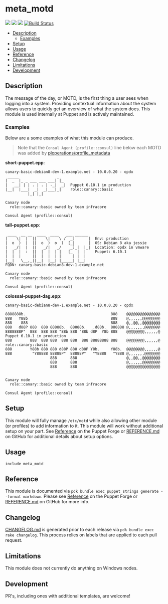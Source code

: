 # meta_motd

![](https://img.shields.io/puppetforge/pdk-version/ploperations/meta_motd.svg?style=popout)
![](https://img.shields.io/puppetforge/v/ploperations/meta_motd.svg?style=popout)
![](https://img.shields.io/puppetforge/dt/ploperations/meta_motd.svg?style=popout)
[![Build Status](https://travis-ci.org/ploperations/ploperations-meta_motd.svg?branch=master)](https://travis-ci.com/ploperations/ploperations-meta_motd)

- [Description](#description)
  - [Examples](#examples)
- [Setup](#setup)
- [Usage](#usage)
- [Reference](#reference)
- [Changelog](#changelog)
- [Limitations](#limitations)
- [Development](#development)

## Description

The message of the day, or MOTD, is the first thing a user sees when logging into a system. Providing contextual information about the system allows users to quickly get an overview of what the system does. This module is used internally at Puppet and is actively maintained.

### Examples

Below are a some examples of what this module can produce.

> Note that the `Consul Agent (profile::consul)` line below each MOTD was added by [ploperations/profile_metadata](https://forge.puppet.com/ploperations/profile_metadata)

**short-puppet.epp**:

```plain
canary-basic-debian8-dev-1.example.net - 10.0.0.20 - opdx
 _____                 _
|  _  |_ _ ___ ___ ___| |_
|   __| | | . | . | -_|  _|  Puppet 6.10.1 in production
|__|  |___|  _|  _|___|_|    role::canary::basic
          |_| |_|

Canary node
  role::canary::basic owned by team infracore

Consul Agent (profile::consul)
```

**tall-puppet.epp**:

```plain
 ____  __ __  ____  ____   ___ ______
|    \|  |  ||    \|    \ /  _]      |  Env: production
|  o  )  |  ||  o  )  o  )  [_|      |  OS: Debian 8 aka jessie
|   _/|  |  ||   _/|   _/    _]_|  |_|  Location: opdx in vmware
|  |  |  :  ||  |  |  | |   [_  |  |    Puppet: 6.10.1
|  |  |     ||  |  |  | |     | |  |
|__|   \__,_||__|  |__| |_____| |__|
FQDN: canary-basic-debian8-dev-1.example.net

Canary node
  role::canary::basic owned by team infracore

Consul Agent (profile::consul)
```

**colossal-puppet-dag.epp**:

```plain
canary-basic-debian8-dev-1.example.net - 10.0.0.20 - opdx

8888888b.                                      888    @@@@@@@@@@@@@@@
888   Y88b                                     888    @,,,,,,@@@@@@@@
888    888                                     888    @,,@@,,@@@@@@@@
888   d88P 888  888 88888b.  88888b.   .d88b.  888888 @,,,,,,,@@@@@@@
8888888P"  888  888 888 "88b 888 "88b d8P  Y8b 888    @@@@@@@@,,,,,,@ Puppet 6.10.1 in production
888        888  888 888  888 888  888 88888888 888    @@@@@@@@,,,,,,@ role::canary::basic
888        Y88b 888 888 d88P 888 d88P Y8b.     Y88b.  @@@@@@@@,,,,,,@
888         "Y88888 88888P"  88888P"   "Y8888   "Y888 @,,,,,,,@@@@@@@
                    888      888                      @,,@@,,@@@@@@@@
                    888      888                      @,,,,,,@@@@@@@@
                    888      888                      @@@@@@@@@@@@@@@


Canary node
  role::canary::basic owned by team infracore

Consul Agent (profile::consul)
```

## Setup

This module will fully manage `/etc/motd` while also allowing other module (or profiles) to add information to it. This module will work without additional setup on your part. See [Reference](https://forge.puppet.com/ploperations/meta_motd/reference) on the Puppet Forge or [REFERENCE.md](REFERENCE.md) on GitHub for additional details about setup options.

## Usage

```puppet
include meta_motd
```

## Reference

This module is documented via `pdk bundle exec puppet strings generate --format markdown`. Please see [Reference](https://forge.puppet.com/ploperations/meta_motd/reference) on the Puppet Forge or [REFERENCE.md](REFERENCE.md) on GitHub for more info.

## Changelog

[CHANGELOG.md](CHANGELOG.md) is generated prior to each release via `pdk bundle exec rake changelog`. This process relies on labels that are applied to each pull request.

## Limitations

This module does not currently do anything on Windows nodes.

## Development

PR's, including ones with additional templates, are welcome!
